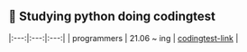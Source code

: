 ##  :seedling: Studying python doing codingtest 
|:---:|:---:|:---:|
| programmers | 21.06 ~ ing | [codingtest-link](https://programmers.co.kr/learn/challenges) | 
